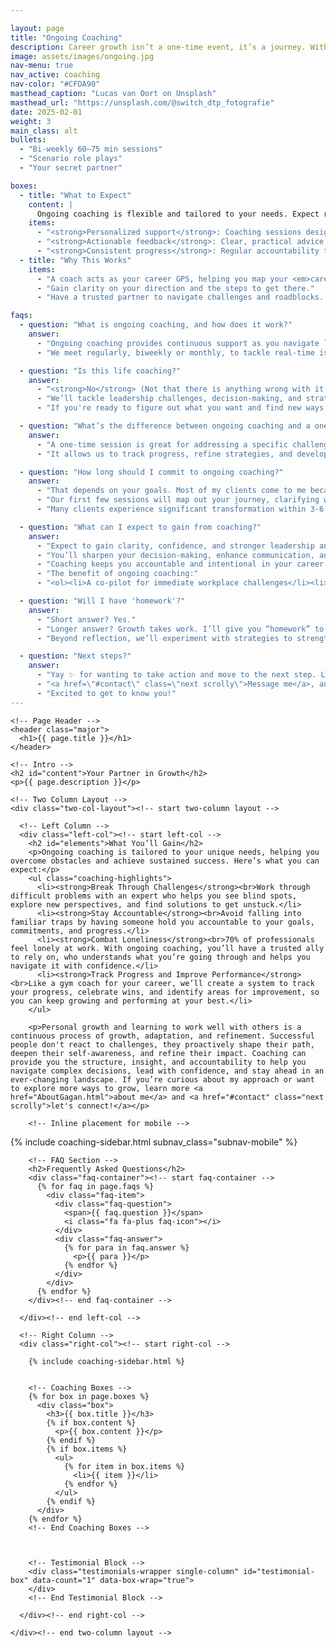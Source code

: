 ```yaml
---

layout: page
title: "Ongoing Coaching"
description: Career growth isn’t a one-time event, it’s a journey. With ongoing coaching, you’ll have a trusted partner to help you navigate challenges, stay accountable, and achieve your goals. 
image: assets/images/ongoing.jpg
nav-menu: true
nav_active: coaching
nav-color: "#CFDA90"
masthead_caption: "Lucas van Oort on Unsplash"
masthead_url: "https://unsplash.com/@switch_dtp_fotografie"
date: 2025-02-01
weight: 3
main_class: alt
bullets:
  - "Bi-weekly 60–75 min sessions"
  - "Scenario role plays"
  - "Your secret partner"

boxes:
  - title: "What to Expect"
    content: |
      Ongoing coaching is flexible and tailored to your needs. Expect regular check-ins, actionable insights, and a safe space to explore challenges and opportunities.
    items:
      - "<strong>Personalized support</strong>: Coaching sessions designed around your goals and challenges."
      - "<strong>Actionable feedback</strong>: Clear, practical advice to help you move forward."
      - "<strong>Consistent progress</strong>: Regular accountability to keep you on track."
  - title: "Why This Works"
    items:
      - "A coach acts as your career GPS, helping you map your <em>career</em>, not just a job."
      - "Gain clarity on your direction and the steps to get there."
      - "Have a trusted partner to navigate challenges and roadblocks. Learn, adapt, and grow and stay on course!"

faqs:
  - question: "What is ongoing coaching, and how does it work?"
    answer:
      - "Ongoing coaching provides continuous support as you navigate leadership challenges, career growth, and team dynamics."
      - "We meet regularly, biweekly or monthly, to tackle real-time issues, refine your leadership style, and build strategies for long-term success. Sessions are designed to adapt as your needs evolve."

  - question: "Is this life coaching?"
    answer:
      - "<strong>No</strong> (Not that there is anything wrong with it 😉)! My coaching is designed to help you focus on your career, your work, and how you show up for your team."
      - "We’ll tackle leadership challenges, decision-making, and strategies to drive impact. While personal growth is a natural byproduct, this coaching is about professional development, not general life advice."
      - "If you're ready to figure out what you want and find new ways to reach your goals, I’m here to help!"

  - question: "What’s the difference between ongoing coaching and a one-time session?"
    answer:
      - "A one-time session is great for addressing a specific challenge or decision, while ongoing coaching is designed for sustained growth."
      - "It allows us to track progress, refine strategies, and develop deeper leadership capabilities over time. I see ongoing coaching as a two-track approach to your career: acting as your co-pilot for immediate workplace challenges while also providing a long-term perspective on your career trajectory and how you navigate change."

  - question: "How long should I commit to ongoing coaching?"
    answer:
      - "That depends on your goals. Most of my clients come to me because they want to 'fix something,' whether it’s navigating a difficult work relationship, overcoming career stagnation, or stepping into new leadership challenges."
      - "Our first few sessions will map out your journey, clarifying where you’ve been, where you are now, and where you want to go."
      - "Many clients experience significant transformation within 3-6 months, but growth is an ongoing process. Some choose to continue coaching for a year or more as they take on new challenges and responsibilities."

  - question: "What can I expect to gain from coaching?"
    answer:
      - "Expect to gain clarity, confidence, and stronger leadership and people skills."
      - "You’ll sharpen your decision-making, enhance communication, and develop strategies to navigate team dynamics, organizational change, and career growth."
      - "Coaching keeps you accountable and intentional in your career journey. You have to put in the work, but I’m here to support you every step of the way. I’ll challenge you with tough questions, provide guidance, and push you forward while ensuring you stay on track to achieve your goals."
      - "The benefit of ongoing coaching:"
      - "<ol><li>A co-pilot for immediate workplace challenges</li><li>A long-term perspective and guide on your career trajectory</li></ol>"

  - question: "Will I have 'homework'?"
    answer:
      - "Short answer? Yes."
      - "Longer answer? Growth takes work. I’ll give you “homework” to reflect on your journey, documenting what’s worked, what hasn’t, and where you want to go. This helps us map a better path forward."
      - "Beyond reflection, we’ll experiment with strategies to strengthen your relationships with your boss and coworkers. This could include communication frameworks, reporting cadences, and techniques to help you become a more effective leader at work."

  - question: "Next steps?"
    answer:
      - "Yay ✨ for wanting to take action and move to the next step. Let's do this!"
      - "<a href=\"#contact\" class=\"next scrolly\">Message me</a>, and let’s set up an initial chat. I’ll reply to organize a session where we can get to know each other, ask questions, and make sure this partnership is the right fit."
      - "Excited to get to know you!"
---
```


<!-- Masthead -->
<div class="brandimage_masthead" style="background-image: url('{{ site.baseurl }}/{{ page.image }}');"></div>

<section id="one">
  <div class="inner"><!-- section inner wrapper -->

    <!-- Page Header -->
    <header class="major">
      <h1>{{ page.title }}</h1>
    </header>

    <!-- Intro -->
    <h2 id="content">Your Partner in Growth</h2>
    <p>{{ page.description }}</p>

    <!-- Two Column Layout -->
    <div class="two-col-layout"><!-- start two-column layout -->

      <!-- Left Column -->
      <div class="left-col"><!-- start left-col -->
        <h2 id="elements">What You’ll Gain</h2>
        <p>Ongoing coaching is tailored to your unique needs, helping you overcome obstacles and achieve sustained success. Here’s what you can expect:</p>
        <ul class="coaching-highlights">
          <li><strong>Break Through Challenges</strong><br>Work through difficult problems with an expert who helps you see blind spots, explore new perspectives, and find solutions to get unstuck.</li>
          <li><strong>Stay Accountable</strong><br>Avoid falling into familiar traps by having someone hold you accountable to your goals, commitments, and progress.</li>
          <li><strong>Combat Loneliness</strong><br>70% of professionals feel lonely at work. With ongoing coaching, you’ll have a trusted ally to rely on, who understands what you’re going through and helps you navigate it with confidence.</li>
          <li><strong>Track Progress and Improve Performance</strong><br>Like a gym coach for your career, we’ll create a system to track your progress, celebrate wins, and identify areas for improvement, so you can keep growing and performing at your best.</li>
        </ul>

        <p>Personal growth and learning to work well with others is a continuous process of growth, adaptation, and refinement. Successful people don't react to challenges, they proactively shape their path, deepen their self-awareness, and refine their impact. Coaching can provide you the structure, insight, and accountability to help you navigate complex decisions, lead with confidence, and stay ahead in an ever-changing landscape. If you’re curious about my approach or want to explore more ways to grow, learn more <a href="AboutGagan.html">about me</a> and <a href="#contact" class="next scrolly">let's connect!</a></p>

        <!-- Inline placement for mobile -->

<!-- dynamic sidebar that only appears on mobile -->

{% include coaching-sidebar.html subnav_class="subnav-mobile" %}

<!-- end of dynamic sidebar that only appears on mobile -->
       

        <!-- FAQ Section -->
        <h2>Frequently Asked Questions</h2>
        <div class="faq-container"><!-- start faq-container -->
          {% for faq in page.faqs %}
            <div class="faq-item">
              <div class="faq-question">
                <span>{{ faq.question }}</span>
                <i class="fa fa-plus faq-icon"></i>
              </div>
              <div class="faq-answer">
                {% for para in faq.answer %}
                  <p>{{ para }}</p>
                {% endfor %}
              </div>
            </div>
          {% endfor %}
        </div><!-- end faq-container -->

      </div><!-- end left-col -->

      <!-- Right Column -->
      <div class="right-col"><!-- start right-col -->
<!-- Dynamic Coaching Sidebar -->
        {% include coaching-sidebar.html %}


        <!-- Coaching Boxes -->
        {% for box in page.boxes %}
          <div class="box">
            <h3>{{ box.title }}</h3>
            {% if box.content %}
              <p>{{ box.content }}</p>
            {% endif %}
            {% if box.items %}
              <ul>
                {% for item in box.items %}
                  <li>{{ item }}</li>
                {% endfor %}
              </ul>
            {% endif %}
          </div>
        {% endfor %}
        <!-- End Coaching Boxes -->

          

        <!-- Testimonial Block -->
        <div class="testimonials-wrapper single-column" id="testimonial-box" data-count="1" data-box-wrap="true">
        </div>
        <!-- End Testimonial Block -->

      </div><!-- end right-col -->

    </div><!-- end two-column layout -->

  </div><!-- end section inner wrapper -->
</section>
